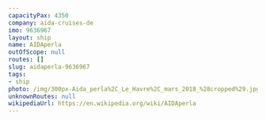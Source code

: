 ```yaml
---
capacityPax: 4350
company: aida-cruises-de
imo: 9636967
layout: ship
name: AIDAperla
outOfScope: null
routes: []
slug: aidaperla-9636967
tags:
- ship
photo: /img/300px-Aida_perla%2C_Le_Havre%2C_mars_2018_%28cropped%29.jpg
unknownRoutes: null
wikipediaUrl: https://en.wikipedia.org/wiki/AIDAperla
---
```

